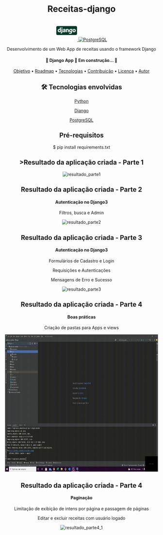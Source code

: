 
 <!-- Explicação do projeto -->
<h1 align="center">Receitas-django</h1>

<div class="box" align="center" display='flex'>
	<a href="https://www.djangoproject.com/" target="_blank" align = "center"> <img src="https://raw.githubusercontent.com/devicons/devicon/master/icons/django/django-original.svg" alt="django" width="70" height="70"/></a><a href="https://www.postgresql.org/" target="_blank" align = "center"> <img src="https://img.shields.io/badge/PostgreSQL-316192?style=for-the-badge&logo=postgresql&logoColor=white" height="70" alt="PostgreSQL" /></a>
</div>


<p align="center"> Desenvolvimento de um Web App de receitas usando o framework Django </p>


 <!-- Status do projeto -->
<h4 align="center"> 
	🚧  Django App 🚀 Em construção...  🚧
</h4>


<!-- Indice -->
<p align="center">
 <a href="#objetivo">Objetivo</a> •
 <a href="#roadmap">Roadmap</a> • 
 <a href="#tecnologias">Tecnologias</a> • 
 <a href="#contribuicao">Contribuição</a> • 
 <a href="#licenc-a">Licença</a> • 
 <a href="#autor">Autor</a>
</p>

<!-- Tecnologias envolvidas -->
<div align="center" class='container'>
<h2 align="center"> 🛠 Tecnologias envolvidas</h2>
<p align="center"><a href="https://www.python.org/"  target="_blank">Python</a></p>
<p align="center"><a href="https://www.djangoproject.com/"  target="_blank">Django</a></p>
<p align="center"><a href="https://www.postgresql.org/"  target="_blank">PostgreSQL</a></p>
</div>

<!-- Requirements -->
<div align="center" class='container'>
<h2 align="center"> Pré-requisitos </h2>
	<p align="center">$ pip install requirements.txt</p>
</div>

<!-- Resultados -->
<!-- Resultado parcial -->
<div align="center" class='container'>
	<h2 align="center">>Resultado da aplicação criada - Parte 1 </h2>
</div>
<div align="center" class='result'>
	<img alt="resultado_parte1" title="#resultado_parte1" src="./static/img/final_result.gif" width="700" height="450"/>
</div>
<!-- Resultado parcial -->	
<div align="center" class='container'>
	<h2 align="center"> Resultado da aplicação criada - Parte 2</h2>
	<h4 align="center">Autenticação no Django3 </h4>
	<p align="center">Filtros, busca e Admin </p>
</div>
<div align="center" class='result'>
	<img alt="resultado_parte2" title="#resultado_parte2" src="./static/img/final_result_part2.gif" width="700" height="450"/>
</div>

<!-- Resultado parcial -->	
<div align="center" class='container'>
	<h2 align="center"> Resultado da aplicação criada - Parte 3</h2>
	<h4 align="center">Autenticação no Django3 </h4>
	<p align="center">Formulários de Cadastro e Login </p>
	<p align="center">Requisições e Autenticações </p>
	<p align="center">Mensagens de Erro e Sucesso </p>
</div>
<div align="center" class='result'>
	<img alt="resultado_parte3" title="#resultado_parte3" src="./static/img/final_result_part3.gif" width="700" height="450"/>
</div>

<!-- Resultado parcial -->	
<div align="center" class='container'>
	<h2 align="center"> Resultado da aplicação criada - Parte 4</h2>
	<h4 align="center">Boas práticas </h4>
	<p align="center">Criação de pastas para Apps e views </p>
</div>
<div align="center" class='result'>
	<img alt="resultado_parte4_2" title="#resultado_parte4_2" src="./static/img/final_result_part4_2.gif" width="700" height="450"/>
</div>

<!-- Resultado parcial -->	
<div align="center" class='container'>
	<h2 align="center"> Resultado da aplicação criada - Parte 4</h2>
	<h4 align="center">Paginação </h4>
	<p align="center">Limitação de exibição de intens por página e passagem de páginas </p>
	<p align="center">Editar e excluir receitas com usuário logado </p>
</div>
<div align="center" class='result'>
	<img alt="resultado_parte4_1" title="#resultado_parte4_1" src="./static/img/final_result_part4_1.gif" width="700" height="450"/>
</div>


   

